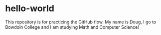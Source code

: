 # hello-world
This repository is for practicing the GitHub flow.
My name is Doug, I go to Bowdoin College and I am studying Math and Computer Science!
